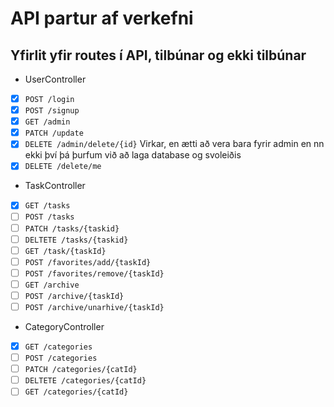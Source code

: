 # API partur af verkefni

## Yfirlit yfir routes í API, tilbúnar og ekki tilbúnar

- UserController
- [x] `POST /login`
- [x] `POST /signup`
- [x] `GET /admin`
- [x] `PATCH /update` 
- [x] `DELETE /admin/delete/{id}` Virkar, en ætti að vera bara fyrir admin en nn ekki því þá þurfum við að laga database og svoleiðis
- [x] `DELETE /delete/me`

- TaskController
- [x] `GET /tasks`
- [ ] `POST /tasks`
- [ ] `PATCH /tasks/{taskid}`
- [ ] `DELTETE /tasks/{taskid}`
- [ ] `GET /task/{taskId}`
- [ ] `POST /favorites/add/{taskId}`
- [ ] `POST /favorites/remove/{taskId}`
- [ ] `GET /archive`
- [ ] `POST /archive/{taskId}`
- [ ] `POST /archive/unarhive/{taskId}`

- CategoryController
- [x] `GET /categories`
- [ ] `POST /categories`
- [ ] `PATCH /categories/{catId}`
- [ ] `DELTETE /categories/{catId}`
- [ ] `GET /categories/{catId}`
